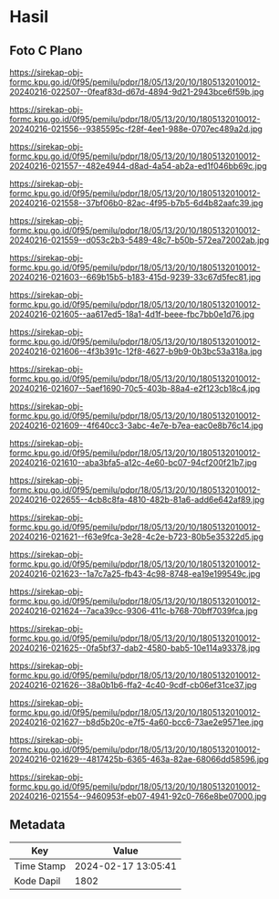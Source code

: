 # Hasil

## Foto C Plano

https://sirekap-obj-formc.kpu.go.id/0f95/pemilu/pdpr/18/05/13/20/10/1805132010012-20240216-022507--0feaf83d-d67d-4894-9d21-2943bce6f59b.jpg

https://sirekap-obj-formc.kpu.go.id/0f95/pemilu/pdpr/18/05/13/20/10/1805132010012-20240216-021556--9385595c-f28f-4ee1-988e-0707ec489a2d.jpg

https://sirekap-obj-formc.kpu.go.id/0f95/pemilu/pdpr/18/05/13/20/10/1805132010012-20240216-021557--482e4944-d8ad-4a54-ab2a-ed1f046bb69c.jpg

https://sirekap-obj-formc.kpu.go.id/0f95/pemilu/pdpr/18/05/13/20/10/1805132010012-20240216-021558--37bf06b0-82ac-4f95-b7b5-6d4b82aafc39.jpg

https://sirekap-obj-formc.kpu.go.id/0f95/pemilu/pdpr/18/05/13/20/10/1805132010012-20240216-021559--d053c2b3-5489-48c7-b50b-572ea72002ab.jpg

https://sirekap-obj-formc.kpu.go.id/0f95/pemilu/pdpr/18/05/13/20/10/1805132010012-20240216-021603--669b15b5-b183-415d-9239-33c67d5fec81.jpg

https://sirekap-obj-formc.kpu.go.id/0f95/pemilu/pdpr/18/05/13/20/10/1805132010012-20240216-021605--aa617ed5-18a1-4d1f-beee-fbc7bb0e1d76.jpg

https://sirekap-obj-formc.kpu.go.id/0f95/pemilu/pdpr/18/05/13/20/10/1805132010012-20240216-021606--4f3b391c-12f8-4627-b9b9-0b3bc53a318a.jpg

https://sirekap-obj-formc.kpu.go.id/0f95/pemilu/pdpr/18/05/13/20/10/1805132010012-20240216-021607--5aef1690-70c5-403b-88a4-e2f123cb18c4.jpg

https://sirekap-obj-formc.kpu.go.id/0f95/pemilu/pdpr/18/05/13/20/10/1805132010012-20240216-021609--4f640cc3-3abc-4e7e-b7ea-eac0e8b76c14.jpg

https://sirekap-obj-formc.kpu.go.id/0f95/pemilu/pdpr/18/05/13/20/10/1805132010012-20240216-021610--aba3bfa5-a12c-4e60-bc07-94cf200f21b7.jpg

https://sirekap-obj-formc.kpu.go.id/0f95/pemilu/pdpr/18/05/13/20/10/1805132010012-20240216-022655--4cb8c8fa-4810-482b-81a6-add6e642af89.jpg

https://sirekap-obj-formc.kpu.go.id/0f95/pemilu/pdpr/18/05/13/20/10/1805132010012-20240216-021621--f63e9fca-3e28-4c2e-b723-80b5e35322d5.jpg

https://sirekap-obj-formc.kpu.go.id/0f95/pemilu/pdpr/18/05/13/20/10/1805132010012-20240216-021623--1a7c7a25-fb43-4c98-8748-ea19e199549c.jpg

https://sirekap-obj-formc.kpu.go.id/0f95/pemilu/pdpr/18/05/13/20/10/1805132010012-20240216-021624--7aca39cc-9306-411c-b768-70bff7039fca.jpg

https://sirekap-obj-formc.kpu.go.id/0f95/pemilu/pdpr/18/05/13/20/10/1805132010012-20240216-021625--0fa5bf37-dab2-4580-bab5-10e114a93378.jpg

https://sirekap-obj-formc.kpu.go.id/0f95/pemilu/pdpr/18/05/13/20/10/1805132010012-20240216-021626--38a0b1b6-ffa2-4c40-9cdf-cb06ef31ce37.jpg

https://sirekap-obj-formc.kpu.go.id/0f95/pemilu/pdpr/18/05/13/20/10/1805132010012-20240216-021627--b8d5b20c-e7f5-4a60-bcc6-73ae2e9571ee.jpg

https://sirekap-obj-formc.kpu.go.id/0f95/pemilu/pdpr/18/05/13/20/10/1805132010012-20240216-021629--4817425b-6365-463a-82ae-68066dd58596.jpg

https://sirekap-obj-formc.kpu.go.id/0f95/pemilu/pdpr/18/05/13/20/10/1805132010012-20240216-021554--9460953f-eb07-4941-92c0-766e8be07000.jpg


## Metadata

| Key        | Value               |
| ---------- | ------------------- |
| Time Stamp | 2024-02-17 13:05:41 |
| Kode Dapil | 1802                |




